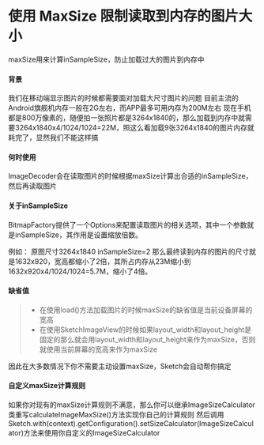# 使用 MaxSize 限制读取到内存的图片大小

maxSize用来计算inSampleSize，防止加载过大的图片到内存中

#### 背景
我们在移动端显示图片的时候都需要面对加载大尺寸图片的问题
目前主流的Android旗舰机内存一般在2G左右，而APP最多可用内存为200M左右
现在手机都是800万像素的，随便拍一张照片都是3264x1840的，那么加载到内存中就需要3264x1840x4/1024/1024=22M，照这么看加载9张3264x1840的图片内存就耗完了，显然我们不能这样搞

#### 何时使用
ImageDecoder会在读取图片的时候根据maxSize计算出合适的inSampleSize，然后再读取图片

#### 关于inSampleSize
BitmapFactory提供了一个Options来配置读取图片的相关选项，其中一个参数就是inSampleSize，其作用是设置缩放倍数。

例如：
    原图尺寸3264x1840
    inSampleSize=2
那么最终读到内存的图片的尺寸就是1632x920，宽高都缩小了2倍，其所占内存从23M缩小到1632x920x4/1024/1024=5.7M，缩小了4倍。

#### 缺省值
>* 在使用load()方法加载图片的时候maxSize的缺省值是当前设备屏幕的宽高
>* 在使用SketchImageView的时候如果layout_width和layout_height是固定的那么就会用layout_width和layout_height来作为maxSize，否则就使用当前屏幕的宽高来作为maxSize

因此在大多数情况下你不需要主动设置maxSize，Sketch会自动帮你搞定

#### 自定义maxSize计算规则
如果你对现有的maxSize计算规则不满意，那么你可以继承ImageSizeCalculator类重写calculateImageMaxSize()方法实现你自己的计算规则
然后调用Sketch.with(context).getConfiguration().setSizeCalculator(ImageSizeCalculator)方法来使用你自定义的ImageSizeCalculator
